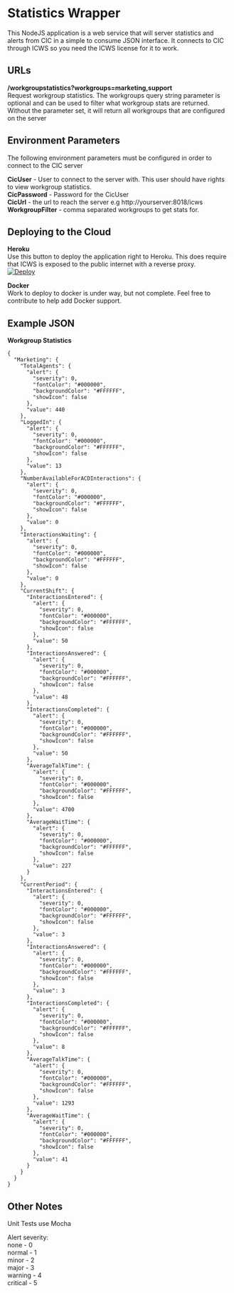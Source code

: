 Statistics Wrapper
===========================
This NodeJS application is a web service that will server statistics and alerts from CIC in a simple to consume JSON interface.  It connects to CIC through ICWS so you need the ICWS license for it to work.  

URLs
----------
**/workgroupstatistics?workgroups=marketing,support**  
Request workgroup statistics.  The workgroups query string parameter is optional and can be used to filter what workgroup stats are returned.  Without the parameter set, it will return all workgroups that are configured on the server


Environment Parameters
----------
The following environment parameters must be configured in order to connect to the CIC server

**CicUser** - User to connect to the server with.  This user should have rights to view workgroup statistics.  
**CicPassword** - Password for the CicUser  
**CicUrl** - the url to reach the server e.g http://yourserver:8018/icws  
**WorkgroupFilter**  - comma separated workgroups to get stats for.

Deploying to the Cloud
----------
**Heroku**  
Use this button to deploy the application right to Heroku.  This does require that ICWS is exposed to the public internet with a reverse proxy.  
[![Deploy](https://www.herokucdn.com/deploy/button.png)](https://heroku.com/deploy?template=https://github.com/InteractiveIntelligence/StatisticsWrapper)

**Docker**  
Work to deploy to docker is under way, but not complete.  Feel free to contribute to help add Docker support.

Example JSON
----------
**Workgroup Statistics**

    {
      "Marketing": {
        "TotalAgents": {
          "alert": {
            "severity": 0,
            "fontColor": "#000000",
            "backgroundColor": "#FFFFFF",
            "showIcon": false
          },
          "value": 440
        },
        "LoggedIn": {
          "alert": {
            "severity": 0,
            "fontColor": "#000000",
            "backgroundColor": "#FFFFFF",
            "showIcon": false
          },
          "value": 13
        },
        "NumberAvailableForACDInteractions": {
          "alert": {
            "severity": 0,
            "fontColor": "#000000",
            "backgroundColor": "#FFFFFF",
            "showIcon": false
          },
          "value": 0
        },
        "InteractionsWaiting": {
          "alert": {
            "severity": 0,
            "fontColor": "#000000",
            "backgroundColor": "#FFFFFF",
            "showIcon": false
          },
          "value": 0
        },
        "CurrentShift": {
          "InteractionsEntered": {
            "alert": {
              "severity": 0,
              "fontColor": "#000000",
              "backgroundColor": "#FFFFFF",
              "showIcon": false
            },
            "value": 50
          },
          "InteractionsAnswered": {
            "alert": {
              "severity": 0,
              "fontColor": "#000000",
              "backgroundColor": "#FFFFFF",
              "showIcon": false
            },
            "value": 48
          },
          "InteractionsCompleted": {
            "alert": {
              "severity": 0,
              "fontColor": "#000000",
              "backgroundColor": "#FFFFFF",
              "showIcon": false
            },
            "value": 50
          },
          "AverageTalkTime": {
            "alert": {
              "severity": 0,
              "fontColor": "#000000",
              "backgroundColor": "#FFFFFF",
              "showIcon": false
            },
            "value": 4700
          },
          "AverageWaitTime": {
            "alert": {
              "severity": 0,
              "fontColor": "#000000",
              "backgroundColor": "#FFFFFF",
              "showIcon": false
            },
            "value": 227
          }
        },
        "CurrentPeriod": {
          "InteractionsEntered": {
            "alert": {
              "severity": 0,
              "fontColor": "#000000",
              "backgroundColor": "#FFFFFF",
              "showIcon": false
            },
            "value": 3
          },
          "InteractionsAnswered": {
            "alert": {
              "severity": 0,
              "fontColor": "#000000",
              "backgroundColor": "#FFFFFF",
              "showIcon": false
            },
            "value": 3
          },
          "InteractionsCompleted": {
            "alert": {
              "severity": 0,
              "fontColor": "#000000",
              "backgroundColor": "#FFFFFF",
              "showIcon": false
            },
            "value": 8
          },
          "AverageTalkTime": {
            "alert": {
              "severity": 0,
              "fontColor": "#000000",
              "backgroundColor": "#FFFFFF",
              "showIcon": false
            },
            "value": 1293
          },
          "AverageWaitTime": {
            "alert": {
              "severity": 0,
              "fontColor": "#000000",
              "backgroundColor": "#FFFFFF",
              "showIcon": false
            },
            "value": 41
          }
        }
      }
    }


Other Notes
----------
Unit Tests use Mocha

Alert severity:  
none - 0  
normal - 1  
minor - 2  
major - 3  
warning - 4  
critical - 5  

